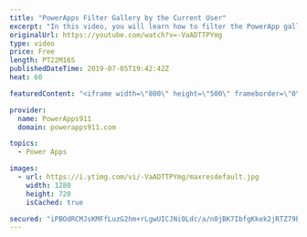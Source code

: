 ```yaml
---
title: "PowerApps Filter Gallery by the Current User"
excerpt: "In this video, you will learn how to filter the PowerApp gallery by the current logged on user. We look at using both the User() method and the Office365 ID method just to add spice. We also demo on SharePoint but applies to other data sources, like SQL, just the same.   PowerApps Video on the filter"
originalUrl: https://youtube.com/watch?v=-VaADTTPYmg
type: video
price: Free
length: PT22M16S
publishedDateTime: 2019-07-05T19:42:42Z
heat: 60

featuredContent: "<iframe width=\"800\" height=\"500\" frameborder=\"0\" src=\"https://www.youtube.com/embed/-VaADTTPYmg\" allow=\"accelerometer; autoplay; encrypted-media; gyroscope; picture-in-picture\" allowfullscreen></iframe>"

provider:
  name: PowerApps911
  domain: powerapps911.com

topics:
  - Power Apps

images:
  - url: https://i.ytimg.com/vi/-VaADTTPYmg/maxresdefault.jpg
    width: 1280
    height: 720
    isCached: true

secured: "iPBOdRCMJsKMFfLuzG2hm+rLgwUICJNi0Ldc/a/n0jBK7IbfgKkek2jRTZ79b+h+DzAwPbQSc93gTG0kFBTsHG6ijFm4Fvbq1m13C63s6JlIiI1RrGeN7WozxZevRLndjFuqYsLsrHXfRYALI0UXMXoU6SSvJjB4qoOfQnB469f39/KfaTFvbRf84KMtyn/PlHIStc+f/AEDeVILjglF5sX5PBcY8i5hHXbpelSEvWL/Vbvj9QykJBzL3UawkhbSIcIYDx0AmNQalIeEvgr5Nv9+tyylxqe4XTIRIhLJ7WN/D5DjglfHC0SMpKoxY1QyNSBx+vi9cyAKaqiJF1rVFTRXELtvqGot7sZaVugAwzjqEr+1Zs6/rbLOokF73xABCoSxWKWvpAiTDFp+qkc0hX2P9mwjJky0e9w/Jf9WzVw=;CbJ9QfbRM7NmbtkSnlRtyA=="
---
```



